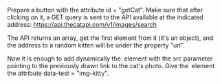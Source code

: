 Prepare a button with the attribute id = "getCat". 
Make sure that after clicking on it, 
a GET query is sent to the API available at the indicated address:
https://api.thecatapi.com/v1/images/search

The API returns an array, 
get the first element from it (it's an object), 
and the address to a random kitten will be under the property "url".

Now it is enough to add dynamically the <img> element 
with the src parameter pointing to the previously drawn link to the cat's photo. 
Give the <img> element the attribute data-test = "img-kitty".
